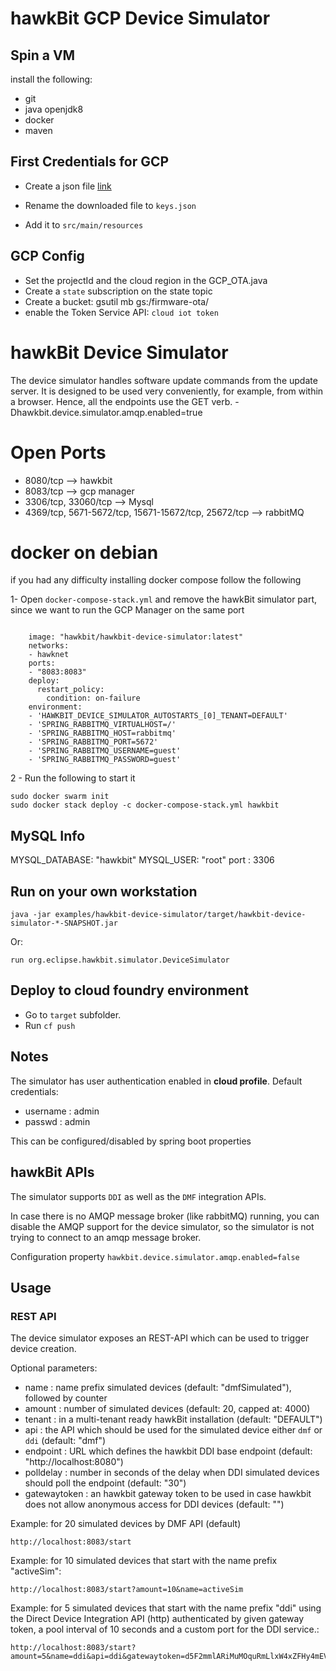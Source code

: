 # hawkBit GCP Device Simulator


## Spin a VM

install the following:
- git
- java openjdk8
- docker
- maven

## First Credentials for GCP

- Create a json file [link](https://docs.cloudendure.com/Content/Generating_and_Using_Your_Credentials/Working_with_GCP_Credentials/Generating_the_Required_GCP_Credentials/Generating_the_Required_GCP_Credentials.htm)

- Rename the downloaded file to `keys.json`

- Add it to `src/main/resources`


## GCP Config

- Set the projectId and the cloud region in the GCP_OTA.java
- Create a `state` subscription on the state topic
- Create a bucket: gsutil mb gs:/firmware-ota/
- enable the Token Service API: `cloud iot token`


# hawkBit Device Simulator

The device simulator handles software update commands from the update server. It is designed to be used very conveniently, 
for example, from within a browser. Hence, all the endpoints use the GET verb.
-Dhawkbit.device.simulator.amqp.enabled=true

# Open Ports

- 8080/tcp —> hawkbit   
- 8083/tcp —> gcp manager
- 3306/tcp, 33060/tcp  —> Mysql
- 4369/tcp, 5671-5672/tcp, 15671-15672/tcp, 25672/tcp  —> rabbitMQ

# docker on debian

if you had any difficulty installing docker compose follow the following

1- Open `docker-compose-stack.yml` and remove the hawkBit simulator part, since we want to run the GCP Manager on the same port
```
  
    image: "hawkbit/hawkbit-device-simulator:latest"
    networks:
    - hawknet
    ports:
    - "8083:8083"
    deploy:
      restart_policy:
        condition: on-failure
    environment:
    - 'HAWKBIT_DEVICE_SIMULATOR_AUTOSTARTS_[0]_TENANT=DEFAULT'
    - 'SPRING_RABBITMQ_VIRTUALHOST=/'
    - 'SPRING_RABBITMQ_HOST=rabbitmq'
    - 'SPRING_RABBITMQ_PORT=5672'
    - 'SPRING_RABBITMQ_USERNAME=guest'
    - 'SPRING_RABBITMQ_PASSWORD=guest'
```

2 - Run the following to start it
```
sudo docker swarm init
sudo docker stack deploy -c docker-compose-stack.yml hawkbit
```


## MySQL Info
  MYSQL_DATABASE: "hawkbit"
      MYSQL_USER: "root"
      port : 3306

## Run on your own workstation
```
java -jar examples/hawkbit-device-simulator/target/hawkbit-device-simulator-*-SNAPSHOT.jar
```
Or:
```
run org.eclipse.hawkbit.simulator.DeviceSimulator
```

## Deploy to cloud foundry environment

- Go to ```target``` subfolder.
- Run ```cf push```

## Notes

The simulator has user authentication enabled in **cloud profile**. Default credentials:
*  username : admin
*  passwd : admin

This can be configured/disabled by spring boot properties

## hawkBit APIs

The simulator supports `DDI` as well as the `DMF` integration APIs.

In case there is no AMQP message broker (like rabbitMQ) running, you can disable the AMQP support for the device simulator, so the simulator is not trying to connect to an amqp message broker.

Configuration property `hawkbit.device.simulator.amqp.enabled=false`

## Usage

### REST API
The device simulator exposes an REST-API which can be used to trigger device creation.

Optional parameters:
* name : name prefix simulated devices (default: "dmfSimulated"), followed by counter
* amount : number of simulated devices (default: 20, capped at: 4000)
* tenant : in a multi-tenant ready hawkBit installation (default: "DEFAULT")
* api : the API which should be used for the simulated device either `dmf` or `ddi` (default: "dmf")
* endpoint :  URL which defines the hawkbit DDI base endpoint (default: "http://localhost:8080")
* polldelay : number in seconds of the delay when DDI simulated devices should poll the endpoint (default: "30")
* gatewaytoken : an hawkbit gateway token to be used in case hawkbit does not allow anonymous access for DDI devices (default: "")


Example: for 20 simulated devices by DMF API (default)
```
http://localhost:8083/start
```

Example: for 10 simulated devices that start with the name prefix "activeSim":
```
http://localhost:8083/start?amount=10&name=activeSim
```

Example: for 5 simulated devices that start with the name prefix "ddi" using the Direct Device Integration API (http) authenticated by given gateway token, a pool interval of 10 seconds and a custom port for the DDI service.:
```
http://localhost:8083/start?amount=5&name=ddi&api=ddi&gatewaytoken=d5F2mmlARiMuMOquRmLlxW4xZFHy4mEV&polldelay=10&endpoint=http://localhost:8085
```
